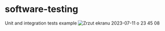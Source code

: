 # software-testing
Unit and integration tests example
![Zrzut ekranu 2023-07-11 o 23 45 08](https://github.com/jordanmruczynski/software-testing/assets/50798031/9e4583a7-2e43-4f6b-a39c-944fca90428f)
